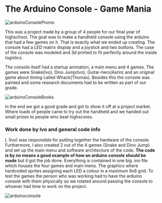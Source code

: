 # The Arduino Console - Game Mania

![arduinoConsolePromo](https://github.com/user-attachments/assets/29e7c9df-2e39-43b4-b249-d0592ccd428a)

This was a project made by a group of 4 people for our final year of highschool.
The goal was to make a handheld console using the arduino that had a few games on it.
That is exactly what we ended up creating. The console had a LED matrix display and a joystick and two buttons.
The case of the console was modeled and 3d printed to fit perfectly around the inside logistics.

The console itself had a startup animation, a main menu and 4 games.
The games were Snake(Ivo), Dino Jump(Ivo), Guitar-hero(Asrin) and an original game about timing called Whack(Thomas).
Besides this the console was painted and some research documents had to be written as part of our grade.

![arduinoConsoleBooks](https://github.com/user-attachments/assets/c6470bf6-5161-418f-97c3-e78794e20da8)

In the end we got a good grade and got to show it off at a project market. 
Where loads of people came to try out the handheld and we handed out small prizes to people who beat highscores. 

### Work done by Ivo and general code info
I, (Ivo) was responsible for putting together the hardware of the console. 
Furthermore, I also created 2 out of the 4 games (Snake and Dino Jump) and set up the main menu and software architecture of the code.
**The code is by no means a good example of how an arduino console should be made** but it got the job done. 
Everything is contained in one big .ino file which houses the four games and main menu. 
The graphics where hardcoded sprites assigning each LED a colour in a maximum 8x8 grid. 
To test the games the person who was working had to have the arduino console with them physically so we rotated around passing the console to whoever had time to work on the project.

![arduinoconsole](https://github.com/user-attachments/assets/dfe4056f-6be0-4e16-baf3-eaed0986e85b)



